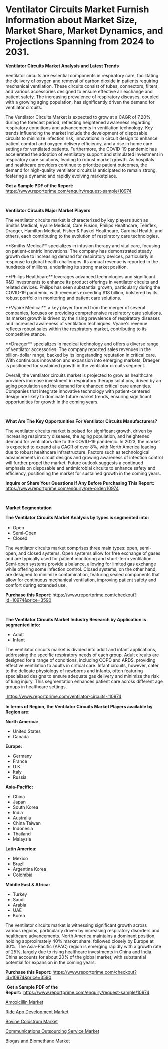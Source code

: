 <p><h1>Ventilator Circuits Market Furnish Information about Market Size, Market Share, Market Dynamics, and Projections Spanning from 2024 to 2031.</h1></p><p><strong>Ventilator Circuits Market Analysis and Latest Trends</strong></p>
<p><p>Ventilator circuits are essential components in respiratory care, facilitating the delivery of oxygen and removal of carbon dioxide in patients requiring mechanical ventilation. These circuits consist of tubes, connectors, filters, and various accessories designed to ensure effective air exchange and patient safety. The increasing prevalence of respiratory diseases, coupled with a growing aging population, has significantly driven the demand for ventilator circuits. </p><p>The Ventilator Circuits Market is expected to grow at a CAGR of 7.20% during the forecast period, reflecting heightened awareness regarding respiratory conditions and advancements in ventilation technology. Key trends influencing the market include the development of disposable circuits to minimize infection risk, innovations in circuit design to enhance patient comfort and oxygen delivery efficiency, and a rise in home care settings for ventilated patients. Furthermore, the COVID-19 pandemic has accelerated the adoption of ventilatory support and stimulated investment in respiratory care solutions, leading to robust market growth. As hospitals and healthcare providers continue to prioritize patient outcomes, the demand for high-quality ventilator circuits is anticipated to remain strong, fostering a dynamic and rapidly evolving marketplace.</p></p>
<p><strong>Get a Sample PDF of the Report:&nbsp;</strong> <a href="https://www.reportprime.com/enquiry/request-sample/10974?utm_campaign=100&utm_medium=2&utm_source=Github&utm_content=ia&utm_term=29112024&utm_id=ventilator-circuits">https://www.reportprime.com/enquiry/request-sample/10974</a></p>
<p>&nbsp;</p>
<p><strong>Ventilator Circuits Major Market Players</strong></p>
<p><p>The ventilator circuits market is characterized by key players such as Smiths Medical, Vyaire Medical, Care Fusion, Philips Healthcare, Teleflex, Draeger, Hamilton Medical, Fisher & Paykel Healthcare, Cardinal Health, and others, each contributing to the evolution of respiratory care technologies.</p><p>**Smiths Medical** specializes in infusion therapy and vital care, focusing on patient-centric innovations. The company has demonstrated steady growth due to increasing demand for respiratory devices, particularly in response to global health challenges. Its annual revenue is reported in the hundreds of millions, underlining its strong market position.</p><p>**Philips Healthcare** leverages advanced technologies and significant R&D investments to enhance its product offerings in ventilator circuits and related devices. Philips has seen substantial growth, particularly during the COVID-19 pandemic, with revenues exceeding $18 billion, bolstered by its robust portfolio in monitoring and patient care solutions.</p><p>**Vyaire Medical**, a key player formed from the merger of several companies, focuses on providing comprehensive respiratory care solutions. Its market growth is driven by the rising prevalence of respiratory diseases and increased awareness of ventilation techniques. Vyaire's revenue reflects robust sales within the respiratory market, contributing to its competitive stance.</p><p>**Draeger** specializes in medical technology and offers a diverse range of ventilator accessories. The company reported sales revenues in the billion-dollar range, backed by its longstanding reputation in critical care. With continuous innovation and expansion into emerging markets, Draeger is positioned for sustained growth in the ventilator circuits segment.</p><p>Overall, the ventilator circuits market is projected to grow as healthcare providers increase investment in respiratory therapy solutions, driven by an aging population and the demand for enhanced critical care amenities. Companies that integrate innovative technology with patient-centered design are likely to dominate future market trends, ensuring significant opportunities for growth in the coming years.</p></p>
<p>&nbsp;</p>
<p><strong>What Are The Key Opportunities For Ventilator Circuits Manufacturers?</strong></p>
<p><p>The ventilator circuits market is poised for significant growth, driven by increasing respiratory diseases, the aging population, and heightened demand for ventilators due to the COVID-19 pandemic. In 2023, the market is expected to expand at a CAGR of over 8%, with North America leading due to robust healthcare infrastructure. Factors such as technological advancements in circuit designs and growing awareness of infection control will further propel the market. Future outlook suggests a continued emphasis on disposable and antimicrobial circuits to enhance safety and efficiency, positioning the market for sustained growth in the coming years.</p></p>
<p><strong>Inquire or Share Your Questions If Any Before Purchasing This Report:</strong> <a href="https://www.reportprime.com/enquiry/pre-order/10974?utm_campaign=100&utm_medium=2&utm_source=Github&utm_content=ia&utm_term=29112024&utm_id=ventilator-circuits">https://www.reportprime.com/enquiry/pre-order/10974</a></p>
<p>&nbsp;</p>
<p><strong>Market Segmentation</strong></p>
<p><strong>The Ventilator Circuits Market Analysis by types is segmented into:</strong></p>
<p><ul><li>Open</li><li>Semi-Open</li><li>Closed</li></ul></p>
<p><p>The ventilator circuits market comprises three main types: open, semi-open, and closed systems. Open systems allow for free exchange of gases and are typically used for patient monitoring and short-term ventilation. Semi-open systems provide a balance, allowing for limited gas exchange while offering some infection control. Closed systems, on the other hand, are designed to minimize contamination, featuring sealed components that allow for continuous mechanical ventilation, improving patient safety and comfort during extended use.</p></p>
<p><strong>Purchase this Report:&nbsp;</strong><a href="https://www.reportprime.com/checkout?id=10974&price=3590&utm_campaign=100&utm_medium=2&utm_source=Github&utm_content=ia&utm_term=29112024&utm_id=ventilator-circuits">https://www.reportprime.com/checkout?id=10974&price=3590</a></p>
<p>&nbsp;</p>
<p><strong>The Ventilator Circuits Market Industry Research by Application is segmented into:</strong></p>
<p><ul><li>Adult</li><li>Infant</li></ul></p>
<p><p>The ventilator circuits market is divided into adult and infant applications, addressing the specific respiratory needs of each group. Adult circuits are designed for a range of conditions, including COPD and ARDS, providing effective ventilation to adults in critical care. Infant circuits, however, cater to the delicate physiology of newborns and infants, often featuring specialized designs to ensure adequate gas delivery and minimize the risk of lung injury. This segmentation enhances patient care across different age groups in healthcare settings.</p></p>
<p><a href="https://www.reportprime.com/ventilator-circuits-r10974?utm_campaign=100&utm_medium=2&utm_source=Github&utm_content=ia&utm_term=29112024&utm_id=ventilator-circuits">&nbsp;https://www.reportprime.com/ventilator-circuits-r10974</a></p>
<p><strong>In terms of Region, the Ventilator Circuits Market Players available by Region are:</strong></p>
<p>
    <p> <strong> North America: </strong>
        <ul>
            <li>United States</li>
            <li>Canada</li>
        </ul>
        </p> 
    <p> <strong> Europe: </strong>
        <ul>
            <li>Germany</li>
            <li>France</li>
            <li>U.K.</li>
            <li>Italy</li>
            <li>Russia</li>
        </ul>
        </p> 
    <p> <strong> Asia-Pacific: </strong>
        <ul>
            <li>China</li>
            <li>Japan</li>
            <li>South Korea</li>
            <li>India</li>
            <li>Australia</li>
            <li>China Taiwan</li>
            <li>Indonesia</li>
            <li>Thailand</li>
            <li>Malaysia</li>
        </ul>
        </p> 
    <p> <strong> Latin America: </strong>
        <ul>
            <li>Mexico</li>
            <li>Brazil</li>
            <li>Argentina Korea</li>
            <li>Colombia</li>
        </ul>
        </p> 
    <p> <strong> Middle East & Africa: </strong>
        <ul>
            <li>Turkey</li>
            <li>Saudi</li>
            <li>Arabia</li>
            <li>UAE</li>
            <li>Korea</li>
        </ul>
    </p>
    </p>
<p><p>The ventilator circuits market is witnessing significant growth across various regions, particularly driven by increasing respiratory disorders and healthcare advancements. North America maintains a dominant position, holding approximately 40% market share, followed closely by Europe at 30%. The Asia-Pacific (APAC) region is emerging rapidly with a growth rate of 25%, largely due to rising healthcare investments in China and India. China accounts for about 20% of the global market, with substantial potential for expansion in the coming years.</p></p>
<p><strong>Purchase this Report: </strong><a href="https://www.reportprime.com/checkout?id=10974&price=3590&utm_campaign=100&utm_medium=2&utm_source=Github&utm_content=ia&utm_term=29112024&utm_id=ventilator-circuits">https://www.reportprime.com/checkout?id=10974&price=3590</a></p>
<p>&nbsp;<strong>Get a Sample PDF of the Report:&nbsp;&nbsp;</strong><a href="https://www.reportprime.com/enquiry/request-sample/10974?utm_campaign=100&utm_medium=2&utm_source=Github&utm_content=ia&utm_term=29112024&utm_id=ventilator-circuits">https://www.reportprime.com/enquiry/request-sample/10974</a></p>
<p><strong></strong></p>
<p><p><a href="https://www.linkedin.com/pulse/amoxicillin-market-size-global-revenue-volume-status-forecast-from-ajanf?utm_campaign=100&utm_medium=2&utm_source=Github&utm_content=ia&utm_term=29112024&utm_id=ventilator-circuits">Amoxicillin Market</a></p><p><a href="https://issuu.com/reportprime-2/docs/ride-app-development-market-size-2030.pptx?utm_campaign=100&utm_medium=2&utm_source=Github&utm_content=ia&utm_term=29112024&utm_id=ventilator-circuits">Ride App Development Market</a></p><p><a href="https://www.linkedin.com/pulse/bovine-colostrum-market-size-share-analysis-growth-trends-qityf?utm_campaign=100&utm_medium=2&utm_source=Github&utm_content=ia&utm_term=29112024&utm_id=ventilator-circuits">Bovine Colostrum Market</a></p><p><a href="https://issuu.com/reportprime-2/docs/communications-outsourcing-service-market-size-203?utm_campaign=100&utm_medium=2&utm_source=Github&utm_content=ia&utm_term=29112024&utm_id=ventilator-circuits">Communications Outsourcing Service Market</a></p><p><a href="https://www.linkedin.com/pulse/decoding-biogas-biomethane-industry-dynamics-strategic-imperatives-sbwoe?utm_campaign=100&utm_medium=2&utm_source=Github&utm_content=ia&utm_term=29112024&utm_id=ventilator-circuits">Biogas and Biomethane Market</a></p></p>